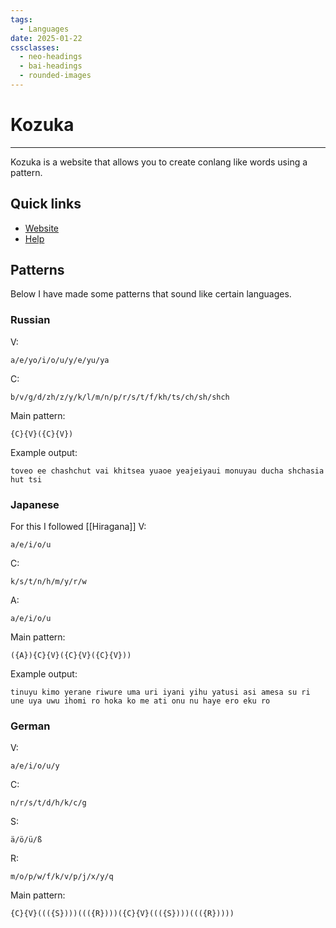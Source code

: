 ```yaml
---
tags:
  - Languages
date: 2025-01-22
cssclasses:
  - neo-headings
  - bai-headings
  - rounded-images
---
```

# Kozuka

***
Kozuka is a website that allows you to create conlang like words using a pattern.

## Quick links
- [Website](https://kozuka.kmwc.org/)
- [Help](https://kozuka.kmwc.org/help.html)

## Patterns
Below I have made some patterns that sound like certain languages.

### Russian
V:
```
a/e/yo/i/o/u/y/e/yu/ya
```

C:
```
b/v/g/d/zh/z/y/k/l/m/n/p/r/s/t/f/kh/ts/ch/sh/shch
```


Main pattern:
```
{C}{V}({C}{V})
```

Example output:
```
toveo ee chashchut vai khitsea yuaoe yeajeiyaui monuyau ducha shchasia hut tsi
```

### Japanese
For this I followed [[Hiragana]]
V:
```
a/e/i/o/u
```

C:
```
k/s/t/n/h/m/y/r/w
```

A:
```
a/e/i/o/u
```

Main pattern:
```
({A}){C}{V}({C}{V}({C}{V}))
```

Example output:
```
tinuyu kimo yerane riwure uma uri iyani yihu yatusi asi amesa su ri une uya uwu ihomi ro hoka ko me ati onu nu haye ero eku ro
```

### German
V:
```
a/e/i/o/u/y
```

C:
```
n/r/s/t/d/h/k/c/g
```

S:
```
ä/ö/ü/ß
```

R:
```
m/o/p/w/f/k/v/p/j/x/y/q
```

Main pattern:
```
{C}{V}((({S})))((({R})))({C}{V}((({S})))((({R}))))
```
